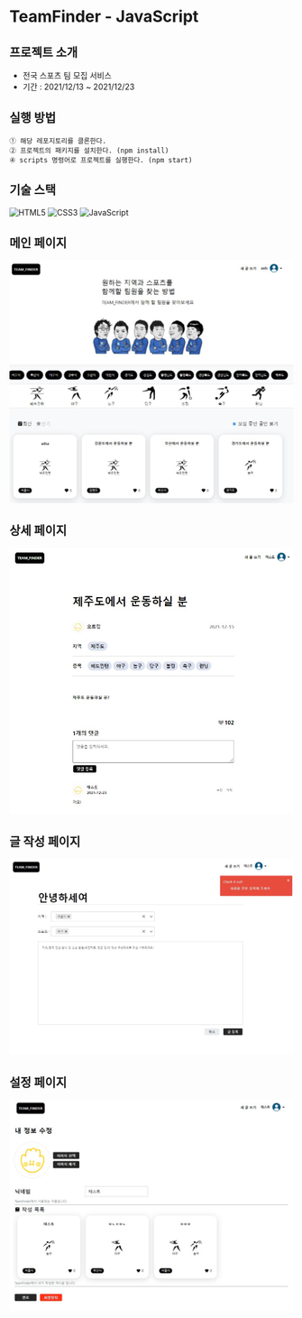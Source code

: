 # TeamFinder - JavaScript

## 프로젝트 소개 
- 전국 스포츠 팀 모집 서비스
- 기간 : 2021/12/13 ~ 2021/12/23


## 실행 방법
```
① 해당 레포지토리를 클론한다.
② 프로젝트의 패키지를 설치한다. (npm install)
④ scripts 명령어로 프로젝트를 실행한다. (npm start)
```

## 기술 스택
![HTML5](https://img.shields.io/badge/html5-%23E34F26.svg?style=for-the-badge&logo=html5&logoColor=white)
![CSS3](https://img.shields.io/badge/CSS3-DB7093?style=for-the-badge&logo=css3&logoColor=white)
![JavaScript](https://img.shields.io/badge/javascript-%23323330.svg?style=for-the-badge&logo=javascript&logoColor=%23F7DF1E)


## 메인 페이지 
<img src="./readmeImg/main.jpg">

## 상세 페이지
<img src="./readmeImg/detail.jpg">

## 글 작성 페이지
<img src="./readmeImg/writing.jpg">

## 설정 페이지
<img src="./readmeImg/setting.jpg">

